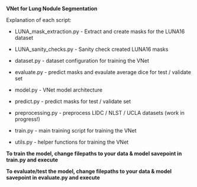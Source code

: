 **VNet for Lung Nodule Segmentation**

Explanation of each script:

- LUNA_mask_extraction.py - Extract and create masks for the LUNA16 dataset

- LUNA_sanity_checks.py - Sanity check created LUNA16 masks

- dataset.py - dataset configuration for training the VNet

- evaluate.py - predict masks and evaulate average dice for test / validate set

- model.py - VNet model architecture

- predict.py - predict masks for test / validate set

- preprocessing.py - preprocess LIDC / NLST / UCLA datasets (work in progress!)

- train.py - main training script for training the VNet

- utils.py - helper functions for training the VNet

**To train the model, change filepaths to your data & model savepoint in train.py and execute**

**To evaluate/test the model, change filepaths to your data & model savepoint in evaluate.py and execute**
